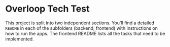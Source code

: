 # Overloop Tech Test

This project is split into two independent sections. 
You'll find a detailed `README` in each of the subfolders (backend, frontend) with instructions on how to run the apps.
The frontend README lists all the tasks that need to be implemented.
